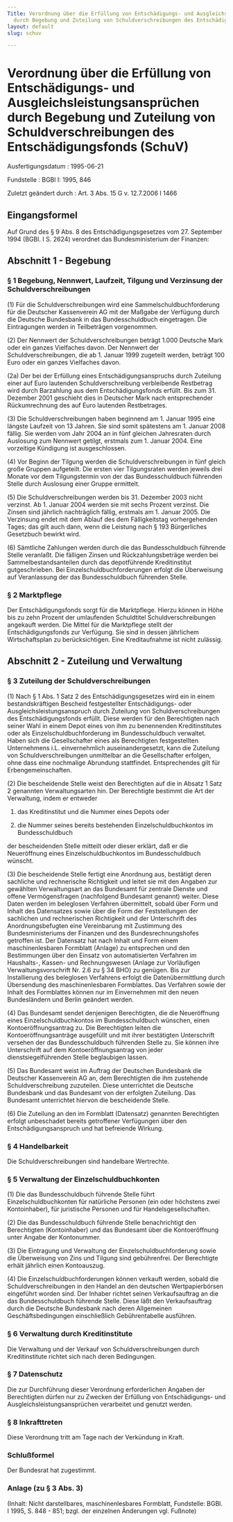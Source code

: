 ```yaml
---
Title: Verordnung über die Erfüllung von Entschädigungs- und Ausgleichsleistungsansprüchen
  durch Begebung und Zuteilung von Schuldverschreibungen des Entschädigungsfonds
layout: default
slug: schuv

---
```


# Verordnung über die Erfüllung von Entschädigungs- und Ausgleichsleistungsansprüchen durch Begebung und Zuteilung von Schuldverschreibungen des Entschädigungsfonds (SchuV)

Ausfertigungsdatum
:   1995-06-21

Fundstelle
:   BGBl I: 1995, 846

Zuletzt geändert durch
:   Art. 3 Abs. 15 G v. 12.7.2006 I 1466


## Eingangsformel

Auf Grund des § 9 Abs. 8 des Entschädigungsgesetzes vom 27. September
1994 (BGBl. I S. 2624) verordnet das Bundesministerium der Finanzen:


## Abschnitt 1 - Begebung



### § 1 Begebung, Nennwert, Laufzeit, Tilgung und Verzinsung der Schuldverschreibungen

(1) Für die Schuldverschreibungen wird eine Sammelschuldbuchforderung
für die Deutscher Kassenverein AG mit der Maßgabe der Verfügung durch
die Deutsche Bundesbank in das Bundesschuldbuch eingetragen. Die
Eintragungen werden in Teilbeträgen vorgenommen.

(2) Der Nennwert der Schuldverschreibungen beträgt 1.000 Deutsche Mark
oder ein ganzes Vielfaches davon. Der Nennwert der
Schuldverschreibungen, die ab 1. Januar 1999 zugeteilt werden, beträgt
100 Euro oder ein ganzes Vielfaches davon.

(2a) Der bei der Erfüllung eines Entschädigungsanspruchs durch
Zuteilung einer auf Euro lautenden Schuldverschreibung verbleibende
Restbetrag wird durch Barzahlung aus dem Entschädigungsfonds erfüllt.
Bis zum 31. Dezember 2001 geschieht dies in Deutscher Mark nach
entsprechender Rückumrechnung des auf Euro lautenden Restbetrages.

(3) Die Schuldverschreibungen haben beginnend am 1. Januar 1995 eine
längste Laufzeit von 13 Jahren. Sie sind somit spätestens am 1. Januar
2008 fällig. Sie werden vom Jahr 2004 an in fünf gleichen Jahresraten
durch Auslosung zum Nennwert getilgt, erstmals zum 1. Januar 2004.
Eine vorzeitige Kündigung ist ausgeschlossen.

(4) Vor Beginn der Tilgung werden die Schuldverschreibungen in fünf
gleich große Gruppen aufgeteilt. Die ersten vier Tilgungsraten werden
jeweils drei Monate vor dem Tilgungstermin von der das
Bundesschuldbuch führenden Stelle durch Auslosung einer Gruppe
ermittelt.

(5) Die Schuldverschreibungen werden bis 31. Dezember 2003 nicht
verzinst. Ab 1. Januar 2004 werden sie mit sechs Prozent verzinst. Die
Zinsen sind jährlich nachträglich fällig, erstmals am 1. Januar 2005.
Die Verzinsung endet mit dem Ablauf des dem Fälligkeitstag
vorhergehenden Tages; das gilt auch dann, wenn die Leistung nach § 193
Bürgerliches Gesetzbuch bewirkt wird.

(6) Sämtliche Zahlungen werden durch die das Bundesschuldbuch führende
Stelle veranlaßt. Die fälligen Zinsen und Rückzahlungsbeträge werden
bei Sammelbestandsanteilen durch das depotführende Kreditinstitut
gutgeschrieben. Bei Einzelschuldbuchforderungen erfolgt die
Überweisung auf Veranlassung der das Bundesschuldbuch führenden
Stelle.


### § 2 Marktpflege

Der Entschädigungsfonds sorgt für die Marktpflege. Hierzu können in
Höhe bis zu zehn Prozent der umlaufenden Schuldtitel
Schuldverschreibungen angekauft werden. Die Mittel für die Marktpflege
stellt der Entschädigungsfonds zur Verfügung. Sie sind in dessen
jährlichem Wirtschaftsplan zu berücksichtigen. Eine Kreditaufnahme ist
nicht zulässig.


## Abschnitt 2 - Zuteilung und Verwaltung



### § 3 Zuteilung der Schuldverschreibungen

(1) Nach § 1 Abs. 1 Satz 2 des Entschädigungsgesetzes wird ein in
einem bestandskräftigen Bescheid festgestellter Entschädigungs- oder
Ausgleichsleistungsanspruch durch Zuteilung von Schuldverschreibungen
des Entschädigungsfonds erfüllt. Diese werden für den Berechtigten
nach seiner Wahl in einem Depot eines von ihm zu benennenden
Kreditinstitutes oder als Einzelschuldbuchforderung im
Bundesschuldbuch verwaltet. Haben sich die Gesellschafter eines als
Berechtigten festgestellten Unternehmens i.L. einvernehmlich
auseinandergesetzt, kann die Zuteilung von Schuldverschreibungen
unmittelbar an die Gesellschafter erfolgen, ohne dass eine nochmalige
Abrundung stattfindet. Entsprechendes gilt für Erbengemeinschaften.

(2) Die bescheidende Stelle weist den Berechtigten auf die in Absatz 1
Satz 2 genannten Verwaltungsarten hin. Der Berechtigte bestimmt die
Art der Verwaltung, indem er entweder

1.  das Kreditinstitut und die Nummer eines Depots oder


2.  die Nummer seines bereits bestehenden Einzelschuldbuchkontos im
    Bundesschuldbuch



der bescheidenden Stelle mitteilt oder dieser erklärt, daß er die
Neueröffnung eines Einzelschuldbuchkontos im Bundesschuldbuch wünscht.

(3) Die bescheidende Stelle fertigt eine Anordnung aus, bestätigt
deren sachliche und rechnerische Richtigkeit und leitet sie mit den
Angaben zur gewählten Verwaltungsart an das Bundesamt für zentrale
Dienste und offene Vermögensfragen (nachfolgend Bundesamt genannt)
weiter. Diese Daten werden im beleglosen Verfahren übermittelt, sobald
über Form und Inhalt des Datensatzes sowie über die Form der
Feststellungen der sachlichen und rechnerischen Richtigkeit und der
Unterschrift des Anordnungsbefugten eine Vereinbarung mit Zustimmung
des Bundesministeriums der Finanzen und des Bundesrechnungshofes
getroffen ist. Der Datensatz hat nach Inhalt und Form einem
maschinenlesbaren Formblatt (Anlage) zu entsprechen und den
Bestimmungen über den Einsatz von automatisierten Verfahren im
Haushalts-, Kassen- und Rechnungswesen (Anlage zur Vorläufigen
Verwaltungsvorschrift Nr. 2.6 zu § 34 BHO) zu genügen. Bis zur
Installierung des beleglosen Verfahrens erfolgt die Datenübermittlung
durch Übersendung des maschinenlesbaren Formblattes. Das Verfahren
sowie der Inhalt des Formblattes können nur im Einvernehmen mit den
neuen Bundesländern und Berlin geändert werden.

(4) Das Bundesamt sendet denjenigen Berechtigten, die die Neueröffnung
eines Einzelschuldbuchkontos im Bundesschuldbuch wünschen, einen
Kontoeröffnungsantrag zu. Die Berechtigten leiten die
Kontoeröffnungsanträge ausgefüllt und mit ihrer bestätigten
Unterschrift versehen der das Bundesschuldbuch führenden Stelle zu.
Sie können ihre Unterschrift auf dem Kontoeröffnungsantrag von jeder
dienstsiegelführenden Stelle beglaubigen lassen.

(5) Das Bundesamt weist im Auftrag der Deutschen Bundesbank die
Deutscher Kassenverein AG an, dem Berechtigten die ihm zustehende
Schuldverschreibung zuzuteilen. Diese unterrichtet die Deutsche
Bundesbank und das Bundesamt von der erfolgten Zuteilung. Das
Bundesamt unterrichtet hiervon die bescheidende Stelle.

(6) Die Zuteilung an den im Formblatt (Datensatz) genannten
Berechtigten erfolgt unbeschadet bereits getroffener Verfügungen über
den Entschädigungsanspruch und hat befreiende Wirkung.


### § 4 Handelbarkeit

Die Schuldverschreibungen sind handelbare Wertrechte.


### § 5 Verwaltung der Einzelschuldbuchkonten

(1) Die das Bundesschuldbuch führende Stelle führt
Einzelschuldbuchkonten für natürliche Personen (ein oder höchstens
zwei Kontoinhaber), für juristische Personen und für
Handelsgesellschaften.

(2) Die das Bundesschuldbuch führende Stelle benachrichtigt den
Berechtigten (Kontoinhaber) und das Bundesamt über die Kontoeröffnung
unter Angabe der Kontonummer.

(3) Die Eintragung und Verwaltung der Einzelschuldbuchforderung sowie
die Überweisung von Zins und Tilgung sind gebührenfrei. Der
Berechtigte erhält jährlich einen Kontoauszug.

(4) Die Einzelschuldbuchforderungen können verkauft werden, sobald die
Schuldverschreibungen in den Handel an den deutschen Wertpapierbörsen
eingeführt worden sind. Der Inhaber richtet seinen Verkaufsauftrag an
die das Bundesschuldbuch führende Stelle. Diese läßt den
Verkaufsauftrag durch die Deutsche Bundesbank nach deren Allgemeinen
Geschäftsbedingungen einschließlich Gebührentabelle ausführen.


### § 6 Verwaltung durch Kreditinstitute

Die Verwaltung und der Verkauf von Schuldverschreibungen durch
Kreditinstitute richtet sich nach deren Bedingungen.


### § 7 Datenschutz

Die zur Durchführung dieser Verordnung erforderlichen Angaben der
Berechtigten dürfen nur zu Zwecken der Erfüllung von Entschädigungs-
und Ausgleichsleistungsansprüchen verarbeitet und genutzt werden.


### § 8 Inkrafttreten

Diese Verordnung tritt am Tage nach der Verkündung in Kraft.


### Schlußformel

Der Bundesrat hat zugestimmt.


### Anlage (zu § 3 Abs. 3)

(Inhalt: Nicht darstellbares, maschinenlesbares Formblatt,
Fundstelle: BGBl. I 1995, S. 848 - 851;
bzgl. der einzelnen Änderungen vgl. Fußnote)


